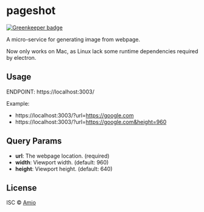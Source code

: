 # pageshot

[![Greenkeeper badge](https://badges.greenkeeper.io/amio/pageshot.svg)](https://greenkeeper.io/)

A micro-service for generating image from webpage.

Now only works on Mac, as Linux lack some runtime dependencies required by electron.

## Usage

ENDPOINT: https://localhost:3003/

Example:
  - https://localhost:3003/?url=https://google.com
  - https://localhost:3003/?url=https://google.com&height=960

## Query Params

- __url__: The webpage location. (required)
- __width__: Viewport width. (default: 960)
- __height__: Viewport height. (default: 640)

## License

ISC © [Amio](https://github.com/amio)
